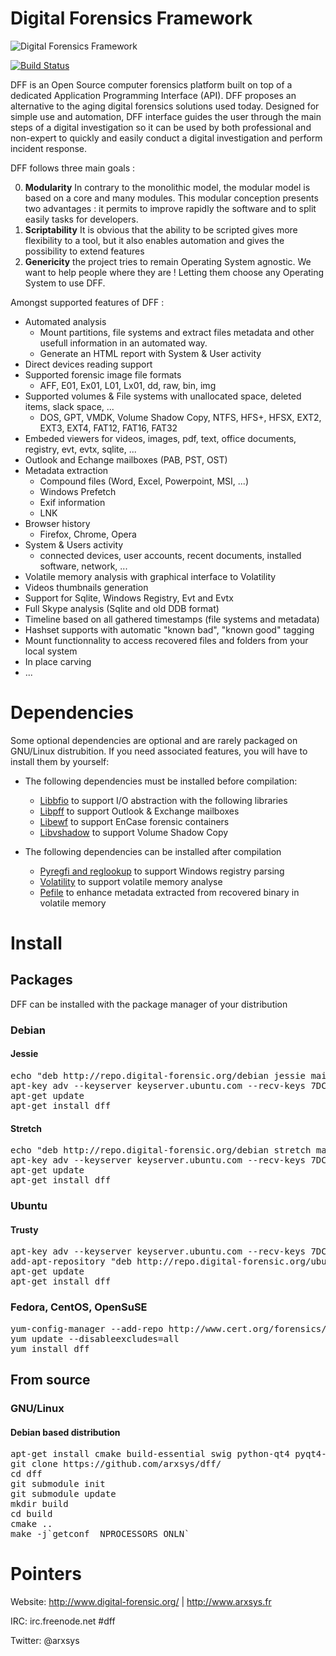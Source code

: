 # Digital Forensics Framework

![Digital Forensics Framework](http://www.arxsys.fr/wp-content/uploads/2015/09/dff_logo_new_title_dark.png)

[![Build Status](https://scan.coverity.com/projects/dff/badge.svg)](https://scan.coverity.com/projects/dff)

DFF is an Open Source computer forensics platform built on top of a dedicated Application Programming Interface (API). DFF proposes an alternative to the aging digital forensics solutions used today. Designed for simple use and automation, DFF interface guides the user through the main steps of a digital investigation so it can be used by both professional and non-expert to quickly and easily conduct a digital investigation and perform incident response.

DFF follows three main goals :

0. __Modularity__ In contrary to the monolithic model, the modular model is based on a core and many modules. This modular conception presents two advantages : it permits to improve rapidly the software and to split easily tasks for developers.
0. __Scriptability__ It is obvious that the ability to be scripted gives more flexibility to a tool, but it also enables automation and gives the possibility to extend features
0. __Genericity__ the project tries to remain Operating System agnostic. We want to help people where they are ! Letting them choose any Operating System to use DFF.

Amongst supported features of DFF :

* Automated analysis
  * Mount partitions, file systems and extract files metadata and other usefull information in an automated way.
  * Generate an HTML report with System & User activity
* Direct devices reading support
* Supported forensic image file formats
  * AFF, E01, Ex01, L01, Lx01, dd, raw, bin, img
* Supported volumes & File systems with unallocated space, deleted items, slack space, ...
  * DOS, GPT, VMDK, Volume Shadow Copy, NTFS, HFS+, HFSX, EXT2, EXT3, EXT4, FAT12, FAT16, FAT32
* Embeded viewers for videos, images, pdf, text, office documents, registry, evt, evtx, sqlite, ...
* Outlook and Echange mailboxes (PAB, PST, OST)
* Metadata extraction 
  * Compound files (Word, Excel, Powerpoint, MSI, ...)
  * Windows Prefetch
  * Exif information
  * LNK
* Browser history
  * Firefox, Chrome, Opera
* System & Users activity
  * connected devices, user accounts, recent documents, installed software, network, ...
* Volatile memory analysis with graphical interface to Volatility
* Videos thumbnails generation
* Support for Sqlite, Windows Registry, Evt and Evtx
* Full Skype analysis (Sqlite and old DDB format)
* Timeline based on all gathered timestamps (file systems and metadata)
* Hashset supports with automatic "known bad", "known good" tagging
* Mount functionnality to access recovered files and folders from your local system
* In place carving
* ...

# Dependencies

Some optional dependencies are optional and are rarely packaged on GNU/Linux distrubition. If you need associated features, you will have to install them by yourself:

* The following dependencies must be installed before compilation:
  * [Libbfio](https://github.com/libyal/libbfio) to support I/O abstraction with the following libraries
  * [Libpff](https://github.com/libyal/libpff) to support Outlook & Exchange mailboxes
  * [Libewf](https://github.com/libyal/libewf) to support EnCase forensic containers
  * [Libvshadow](https://github.com/libyal/libvshadow) to support Volume Shadow Copy

* The following dependencies can be installed after compilation
  * [Pyregfi and reglookup](http://projects.sentinelchicken.org/reglookup/download/) to support Windows registry parsing
  * [Volatility](https://github.com/volatilityfoundation/volatility) to support volatile memory analyse
  * [Pefile](https://github.com/erocarrera/pefile) to enhance metadata extracted from recovered binary in volatile memory


# Install

## Packages

DFF can be installed with the package manager of your distribution

### Debian

#### Jessie

<pre>
echo "deb http://repo.digital-forensic.org/debian jessie main" > /etc/apt/sources.list.d/arxsys.list
apt-key adv --keyserver keyserver.ubuntu.com --recv-keys 7DC18D60
apt-get update
apt-get install dff
</pre>

#### Stretch
<pre>
echo "deb http://repo.digital-forensic.org/debian stretch main" > /etc/apt/sources.list.d/arxsys.list
apt-key adv --keyserver keyserver.ubuntu.com --recv-keys 7DC18D60
apt-get update
apt-get install dff
</pre>

### Ubuntu

#### Trusty
<pre>
apt-key adv --keyserver keyserver.ubuntu.com --recv-keys 7DC18D60
add-apt-repository "deb http://repo.digital-forensic.org/ubuntu trusty main"
apt-get update
apt-get install dff
</pre>

### Fedora, CentOS, OpenSuSE
<pre>
yum-config-manager --add-repo http://www.cert.org/forensics/repository/
yum update --disableexcludes=all
yum install dff
</pre>

## From source

### GNU/Linux

#### Debian based distribution

<pre>
apt-get install cmake build-essential swig python-qt4 pyqt4-dev-tools qt4-dev-tools libicu-dev libtre-dev qt4-linguist-tools python-magic libfuse-dev libudev-dev libavformat-dev libavdevice-dev libavutil-dev libswscale-dev flex bison devscripts pkg-config autotools-dev automake autoconf autopoint zlib1g-dev libtool libssl-dev wget scons libtalloc-dev clamav
git clone https://github.com/arxsys/dff/
cd dff
git submodule init
git submodule update
mkdir build
cd build
cmake ..
make -j`getconf _NPROCESSORS_ONLN`
</pre>


# Pointers

Website: http://www.digital-forensic.org/ | http://www.arxsys.fr

IRC: irc.freenode.net #dff

Twitter: @arxsys